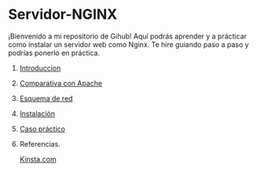 # Servidor-NGINX

¡Bienvenido a mi repositorio de Gihub! Aquí podrás aprender y a prácticar como instalar un servidor web como Nginx. Te hire guiando paso a paso y podrías ponerlo en práctica.

1. [Introduccion](Introduccion.md)

2. [Comparativa con Apache](Apache.md)
   
3. [Esquema de red](EsquemaRed.md)

4. [Instalación](Instalacion.md)
   
5. [Caso práctico](CasoPractico.md)
   
6. Referencias.

   [Kinsta.com](https://kinsta.com/es/base-de-conocimiento/que-es-nginx/)
